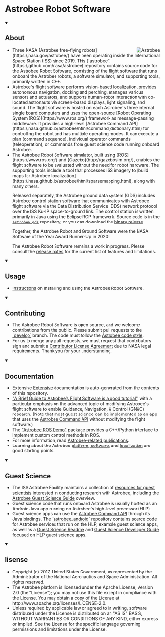 <head>
  <h1>
    Astrobee Robot Software
  </h1>
</head>

<body>
<details open>
  <summary><h2>About</h2></summary>
<img src="doc/images/astrobee.png" srcset="../images/astrobee.png 1x"
  title="Astrobee" align="right" style="display: inline"/>
  <ul><li>
Three NASA [Astrobee free-flying robots](https://nasa.gov/astrobee/) have been operating inside
the International Space Station (ISS) since 2019. This [`astrobee`](https://github.com/nasa/astrobee) repository contains source code for the Astrobee Robot Software, consisting of
the flight software that runs onboard the Astrobee robots, a software simulator, and supporting tools, primarily written in C++.
</li>
<li>Astrobee's flight software performs vision-based localization,
provides autonomous navigation, docking and perching, manages various sensors
and actuators, and supports human-robot interaction with co-located astronauts via screen-based displays, light
signaling, and sound. The flight software is hosted on each Astrobee's three internal single board computers and
uses the open-source [Robot Operating System (ROS)](https://www.ros.org/) framework as message-passing
middleware.  It provides a high-level [Astrobee Command API](https://nasa.github.io/astrobee/html/command_dictionary.html) for controlling the robot and has multiple operating modes. It can execute a plan (command sequence), individual operator commands (teleoperation), or commands from guest science code running onboard Astrobee.</li>

<li>The Astrobee Robot Software simulator, built using [ROS](https://www.ros.org/) and [Gazebo](http://gazebosim.org/), enables the flight software to be evaluated without the need for robot hardware. The supporting tools include a tool that processes ISS imagery to [build maps for Astrobee localization](https://nasa.github.io/astrobee/html/sparsemapping.html), along with many others.</li>

Released separately, the Astrobee ground data system (GDS) includes Astrobee control station software that communicates with Astrobee flight software via the Data Distribution Service (DDS) network protocol over the ISS Ku-IP space-to-ground link. The control station is written primarily in Java using the Eclipse RCP framework. Source code is in the [`astrobee_gds`](https://github.com/nasa/astrobee_gds) repository, or you can download the [binary release](https://software.nasa.gov/software/ARC-17994-1B).

Together, the Astrobee Robot and Ground Software were the NASA Software of the Year Award Runner-Up in 2020!

The Astrobee Robot Software remains a work in progress. Please consult the
[release notes](https://nasa.github.io/astrobee/html/md_RELEASE.html) for the current list of features and limitations.
  </ul>
  </details>
  
<details open>
  <summary><h2>Usage</h2></summary>
  <div><ul>
    <li>
<a href="https://nasa.github.io/astrobee/html/md_INSTALL.html" target="_blank">Instructions</a> on installing and using the Astrobee Robot Software.</li>
    </ul></div>
  </details>

<details open>
  <summary><h2>Contributing</h2></summary>
<div><ul><li>The Astrobee Robot Software is open source, and we welcome contributions
from the public. Please submit pull requests to the <a href="https://github.com/nasa/astrobee/tree/develop" target="_blank">`develop`</a> branch. The code must follow the <a href="https://nasa.github.io/astrobee/html/astrobee-code-style.html" target="_blank">Astrobee code style</a>.</li>
<li>For us to merge any pull requests, we must request that contributors sign and submit a
<a href="https://www.nasa.gov/sites/default/files/atoms/files/astrobee_individual_contributor_license_agreement.pdf" target="_blank">Contributor License Agreement</a>
  due to NASA legal requirements. Thank you for your understanding.</li></ul></div>
</details>
  
<details open>
  <summary><h2>Documentation</h2></summary>
  <div><ul>
<li>Extensive <a href="https://nasa.github.io/astrobee/documentation.html" target="_blank">Extensive</a> documentation is auto-generated from the contents of this repository.</li>

<li><a href="https://github.com/albee/a-brief-guide-to-astrobee/raw/master/a_brief_guide_to_astrobee_latest.pdf" target="_blank">"A Brief Guide to Astrobee’s Flight Software is a good tutorial"</a>, with a particular emphasis on the advanced topic of modifying Astrobee's flight software to enable Guidance, Navigation, & Control (GN&C) research. (Note that most guest science can be implemented as an app that uses the <a href="https://nasa.github.io/astrobee/html/command_dictionary.html" target="_blank">Astrobee Command API</a> without modifying the flight software.)</li>

<li>The <a href="https://github.com/Pedro-Roque/astrobee_ros_demo" target="_blank">"Astrobee ROS Demo"</a> package provides a C++/Python interface to implement custom control methods in ROS.</li>

<li>For more information, read <a href="https://www.nasa.gov/content/research-publications-0" target="_blank">Astrobee-related publications</a>.</li>
<li>Learning about the Astrobee <a href="https://www.nasa.gov/sites/default/files/atoms/files/bualat_spaceops_2018_paper.pdf" target="_blank">platform</a>,<a href="https://www.nasa.gov/sites/default/files/atoms/files/fluckiger2018astrobee.pdf" target="_blank"> software</a>, and <a href="https://www.nasa.gov/sites/default/files/atoms/files/coltin2016localization.pdf" target="_blank">localization</a> are good starting points.</li>
  </ul></div>
</details>
  
<details open>
  <summary><h2>Guest Science</h2></summary>
  <div><ul>
<li>The ISS Astrobee Facility maintains a collection of <a href="https://www.nasa.gov/content/guest-science-resources" target="_blank">resources for guest scientists</a>  interested in conducting research with Astrobee, including the <a href="https://www.nasa.gov/sites/default/files/atoms/files/irg-ff029-astrobee-guest-science-guide.pdf" target="_blank">Astrobee Guest Science Guide</a> overview.</li>
<li>
Guest science code that runs onboard Astrobee is usually hosted as an Android Java app running on Astrobee's high-level processor (HLP).</li>
<li>Guest science apps can use the <a href="https://nasa.github.io/astrobee/html/command_dictionary.html" target="_blank">Astrobee Command API</a> through its Java bindings. The <a href="https://github.com/nasa/astrobee_android" target="_blank">`astrobee_android`</a> repository contains source code for Astrobee services that run on the HLP, example guest science apps, as well as a <a href="https://github.com/nasa/astrobee_android/blob/master/guest_science_readme.md" target="_blank">Guest Science Readme</a> and <a href="https://github.com/nasa/astrobee_android/blob/master/gs_developer_guide.md" target="_blank">Guest Science Developer Guide</a> focused on HLP guest science apps.</li>
    </ul></div>
    </details>
  
<details open>
  <summary><h2>lisense</h2></summary> 
  <div><ul>
    <li>Copyright (c) 2017, United States Government, as represented by the
Administrator of the National Aeronautics and Space Administration.
      All rights reserved.</li>

<li>The Astrobee platform is licensed under the Apache License, Version 2.0 (the
"License"); you may not use this file except in compliance with the License. You
      may obtain a copy of the License at http://www.apache.org/licenses/LICENSE-2.0.</li>

<li>Unless required by applicable law or agreed to in writing, software distributed
under the License is distributed on an "AS IS" BASIS, WITHOUT WARRANTIES OR
CONDITIONS OF ANY KIND, either express or implied. See the License for the
  specific language governing permissions and limitations under the License.</li>
    </ul></div>
  </details>
</body>

